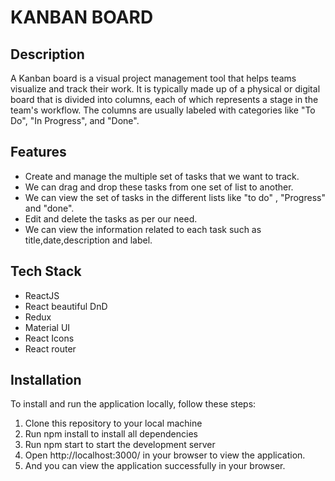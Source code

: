 # KANBAN BOARD

## Description

A Kanban board is a visual project management tool 
that helps teams visualize and track their work. 
It is typically made up of a physical or digital board that
is divided into columns, each of which represents a stage
in the team's workflow. 
The columns are usually labeled with categories like "To Do", "In Progress", and "Done".

## Features

- Create and manage the multiple set of tasks that we want to track.
- We can drag and drop these tasks from one set of list to another.
- We can view the set of tasks in the different lists like "to do" , "Progress" and "done".
- Edit and delete the tasks as per our need.
- We can view the information related to each task such as title,date,description and label.

## Tech Stack

- ReactJS
- React beautiful DnD
- Redux
- Material UI
- React Icons
- React router


## Installation
To install and run the application locally, follow these steps:

1. Clone this repository to your local machine
2. Run npm install to install all dependencies
3. Run npm start to start the development server
4. Open http://localhost:3000/ in your browser to view the application.
5. And you can view the application successfully in your browser.

